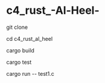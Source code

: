 # c4_rust_-Al-Heel-

git clone <repository-url>

cd c4_rust_al_heel

cargo build

cargo test

cargo run -- test1.c
